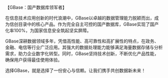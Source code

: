 【GBase：国产数据库领军者】

在信息技术应用创新的时代浪潮中，GBase以卓越的数据管理能力脱颖而出，成为信创目录中的核心产品。作为完全自主可控的国产数据库，GBase实现了国产化率100%，为国家信息安全筑起坚实屏障。

GBase深耕数据领域多年，凭借高性能、高可靠性和高扩展性的特点，在政务、金融、电信等行业广泛应用。其强大的数据处理能力能够满足海量数据存储与分析需求，助力企业数字化转型。同时，GBase坚持技术创新，不断优化产品性能，确保用户获得最佳使用体验。

选择GBase，就是选择了一份安心与信赖。让我们携手共创数据新未来！